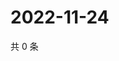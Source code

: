 # 2022-11-24

共 0 条

<!-- BEGIN WEIBO -->
<!-- 最后更新时间 Thu Nov 24 2022 22:13:38 GMT+0800 (China Standard Time) -->

<!-- END WEIBO -->
